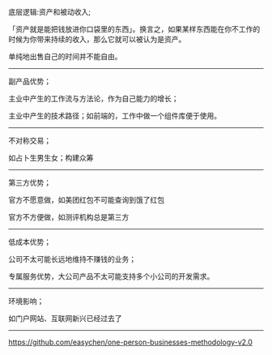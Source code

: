 

底层逻辑:资产和被动收入;

「资产就是能把钱放进你口袋里的东西」。换言之，如果某样东西能在你不工作的时候为你带来持续的收入，那么它就可以被认为是资产。

单纯地出售自己的时间并不能自由。

------------

副产品优势；

主业中产生的工作流与方法论，作为自己能力的增长；

主业中产生的技术路径；如前端的，工作中做一个组件库便于使用。

-----------

不对称交易；

如占卜生男生女；构建众筹

-----------

第三方优势；

官方不愿意做，如美团红包不可能查询到饿了红包

官方不方便做，如测评机构总是第三方

----------

低成本优势；

公司不太可能长远地维持不赚钱的业务；

专属服务优势，大公司产品不太可能支持多个小公司的开发需求。

------------

环境影响；

如门户网站、互联网新兴已经过去了






-------------

https://github.com/easychen/one-person-businesses-methodology-v2.0